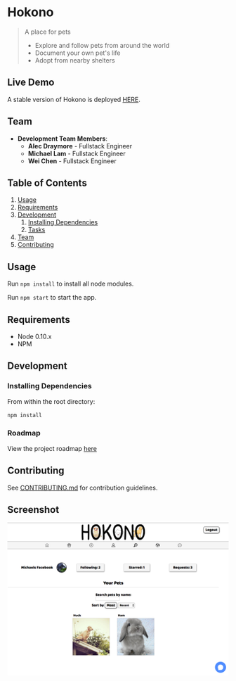 # Hokono

> A place for pets
  > - Explore and follow pets from around the world
  > - Document your own pet's life
  > - Adopt from nearby shelters

## Live Demo

A stable version of Hokono is deployed [HERE](https://hokono-90da1.firebaseapp.com).

## Team

  - __Development Team Members__:
  	- __Alec Draymore__ - Fullstack Engineer
  	- __Michael Lam__ - Fullstack Engineer
  	- __Wei Chen__ - Fullstack Engineer

## Table of Contents

1. [Usage](#Usage)
1. [Requirements](#requirements)
1. [Development](#development)
    1. [Installing Dependencies](#installing-dependencies)
    1. [Tasks](#tasks)
1. [Team](#team)
1. [Contributing](#contributing)

## Usage

Run ```npm install``` to install all node modules.

Run ```npm start``` to start the app.

## Requirements

- Node 0.10.x
- NPM

## Development

### Installing Dependencies

From within the root directory:

```sh
npm install
```

### Roadmap

View the project roadmap [here](https://github.com/hokonoDev/hokono/issues)


## Contributing

See [CONTRIBUTING.md](CONTRIBUTING.md) for contribution guidelines.

## Screenshot

![](public/images/screenshot.png)
